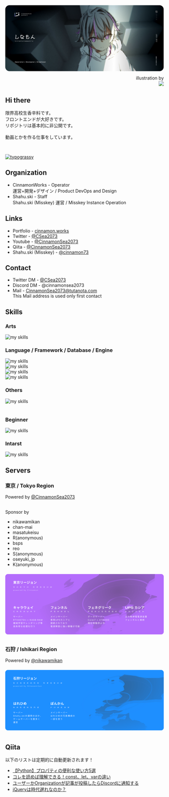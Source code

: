 <!--

Hi! Thanks for coming by to look at the markdown files! (Easter egg-ish message)

⠀⠀ ⠀ . °
⠀ ⠀＿❤︎
⊂⊂ ・）
⠀/　 |
⊂＿__u

-->

<img alt="profile_in_cinnamon_works" style="margin: 0.5rem 0;" src="cinnamonworks_card_v2.png" />


<div align="right">
　illustration by <br>
  <img src="https://komarev.com/ghpvc/?username=CinnamonSea2073" />
</div>


## Hi there

限界高校生香辛料です。<br>
フロントエンドが大好きです。<br>
リポジトリは基本的に非公開です。<br><br>
動画とかを作る仕事をしています。

<br>

<a href="https://github.com/kawarimidoll/typograssy"><img alt="typograssy" src="https://typograssy.deno.dev/api?l1=DF9CFF&l2=C883FF&l3=B46DFC&l4=8451C5&l5=6B4196&text=%0D%0A%E3%81%97%E3%81%AA%E3%82%82%E3%82%93%E3%81%AF%E2%80%9D%E3%81%B2%E3%82%89%E3%81%8B%E3%81%AA%E2%80%9D%E3%81%A7%E3%81%99%21%21"></a>

## Organization
- CinnamonWorks - Operator<br>
運営+開発+デザイン / Product DevOps and Design
- Shahu.ski - Staff<br>
Shahu.ski (Misskey) 運営 / Misskey Instance Operation

## Links
- Portfolio - [cinnamon.works](https://cinnamon.works)
- Twitter - [@CSea2073](https://twitter.com/CSea2073)
- Youtube - [@CinnamonSea2073](https://www.youtube.com/channel/UCzycLra81_AZJVOrGDIFcfQ)
- Qiita - [@CinnamonSea2073](https://qiita.com/CinnamonSea2073)
- Shahu.ski (Misskey) - [@cinnamon73](https://shahu.ski/@cinnamon73)

## Contact
- Twitter DM - [@CSea2073](https://twitter.com/CSea2073)
- Discord DM - @cinnamonsea2073
- Mail - CinnamonSea2073@tutanota.com <br>
This Mail address is used only first contact

<!-- ライトモート：theme=light, ダークモート：theme=dark -->
<!-- アイコンの選択肢一覧：https://arc.net/l/quote/zizyykfh -->
## Skills

### Arts
<img alt="my skills" src="https://skillicons.dev/icons?theme=dark&perline=20&i=blender,figma " />

### Language / Framework / Database / Engine
<img alt="my skills" src="https://skillicons.dev/icons?theme=dark&perline=20&i=html,css,js,py,vue" /><br>
<img alt="my skills" src="https://skillicons.dev/icons?theme=dark&perline=20&i=django,electron,fastapi,flask,vite,tailwind" /><br>
<img alt="my skills" src="https://skillicons.dev/icons?theme=dark&perline=20&i=postgres,sqlite,redis" /><br>
<img alt="my skills" src="https://skillicons.dev/icons?theme=dark&perline=20&i=unreal" /><br>

### Others
<img alt="my skills" src="https://skillicons.dev/icons?theme=dark&perline=20&i=discord,bots,github,gitlab,notion,obsidian,replit,vscode,docker" /><br>
<br>

### Beginner
<img alt="my skills" src="https://skillicons.dev/icons?theme=dark&perline=20&i=rust,ts,dart,tensorflow,flutter,tauri,selenium,misskey,androidstudio,aws,raspberrypi,cloudflare,nginx" /><br>

### Intarst
<img alt="my skills" src="https://skillicons.dev/icons?theme=dark&perline=20&i=cpp,go,java,lua,php,swift,react,threejs,unity,kubernetes,sentry,workers,arduino" /><br>

## Servers

### 東京 / Tokyo Region

Powered by [@CinnamonSea2073](https://github.com/CinnamonSea2073)
<br><br>

Sponsor by<br>
- nikawamikan
- chan-mai
- masatukeisu
- R(anonymous)
- bsps
- reo
- S(anonymous)
- oseyuki_jp
- K(anonymous)

<img class="column sp-3-4 my" style="margin: 0.5rem 0;" alt="Servers" src="server_tokyo.svg" />

### 石狩 / Ishikari Region

Powered by [@nikawamikan](https://github.com/nikawamikan)

<img class="column sp-3-4 my" alt="Servers" style="margin: 0.5rem 0;" src="server_ishikari.svg" />

## Qiita

以下のリストは定期的に自動更新されます！

<!-- BLOG-POST-LIST:START -->
- [【Python】プロパティの便利な使い方5選](https://qiita.com/CinnamonSea2073/items/f14fe8f39e8c9fe13519)
- [コレを読めば理解できる！const、let、varの違い](https://qiita.com/CinnamonSea2073/items/1ffe792b025d878cbda6)
- [ユーザーかOrganizationが記事が投稿したらDiscordに通知する](https://qiita.com/CinnamonSea2073/items/68abbce0c377a19beedb)
- [jQueryは時代遅れなのか？](https://qiita.com/CinnamonSea2073/items/d31e1b366da5b1d94126)
<!-- BLOG-POST-LIST:END -->